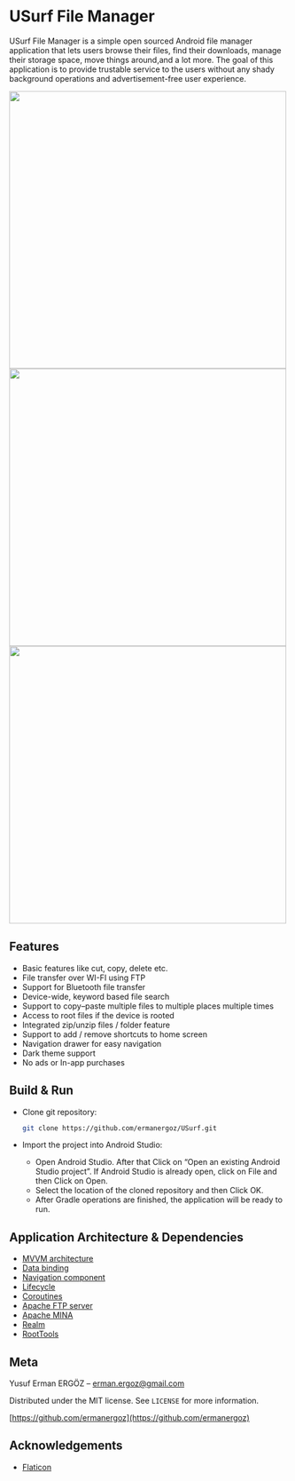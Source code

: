 # USurf File Manager

USurf File Manager is a simple open sourced Android file manager application that lets users browse their files, find their downloads, manage their storage space, move things around,and a lot more. The goal of this application is to provide trustable service to the users without any shady background operations and advertisement-free user experience.

<p float="center">
	<img src="https://github.com/ermanergoz/USurf/blob/master/resources/ss1.png" height="500">
	<img src="https://github.com/ermanergoz/USurf/blob/master/resources/ss2.png" height="500">
	<img src="https://github.com/ermanergoz/USurf/blob/master/resources/ss3.png" height="500">
</p>

## Features

- Basic features like cut, copy, delete etc.
- File transfer over WI-FI using FTP
- Support for Bluetooth file transfer
- Device-wide, keyword based file search
- Support to copy–paste multiple files to multiple places multiple times
- Access to root files if the device is rooted
- Integrated zip/unzip files / folder feature
- Support to add / remove shortcuts to home screen
- Navigation drawer for easy navigation
- Dark theme support
- No ads or In-app purchases

## Build & Run

- Clone git repository:

	```sh
	git clone https://github.com/ermanergoz/USurf.git
	```

- Import the project into Android Studio:
	- Open Android Studio. After that Click on “Open an existing Android Studio project”. If Android Studio is already open, click on File and then Click on Open.
	- Select the location of the cloned repository and then Click OK.
	- After Gradle operations are finished, the application will be ready to run.

## Application Architecture & Dependencies

- [MVVM architecture](https://developer.android.com/jetpack/guide)
- [Data binding](https://developer.android.com/topic/libraries/data-binding)
- [Navigation component](https://developer.android.com/guide/navigation)
- [Lifecycle](https://developer.android.com/topic/libraries/architecture/lifecycle)
- [Coroutines](https://developer.android.com/kotlin/coroutines)
- [Apache FTP server](https://mina.apache.org/ftpserver-project/)
- [Apache MINA](https://mina.apache.org/)
- [Realm](https://realm.io/)
- [RootTools](https://github.com/Stericson/RootTools)

## Meta

Yusuf Erman ERGÖZ – erman.ergoz@gmail.com

Distributed under the MIT license. See ``LICENSE`` for more information.

[https://github.com/ermanergoz](https://github.com/ermanergoz)

## Acknowledgements

- [Flaticon](https://www.flaticon.com/)

<!--
## Contributing

1. Fork it (<https://github.com/yourname/yourproject/fork>)
2. Create your feature branch (`git checkout -b feature/fooBar`)
3. Commit your changes (`git commit -am 'Add some fooBar'`)
4. Push to the branch (`git push origin feature/fooBar`)
5. Create a new Pull Request
-->
